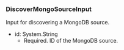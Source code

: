 ### DiscoverMongoSourceInput
Input for discovering a MongoDB source.

- id: System.String
  - Required. ID of the MongoDB source.
